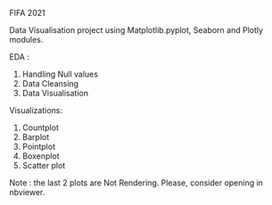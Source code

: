 FIFA 2021 

Data Visualisation project using Matplotlib.pyplot, Seaborn and Plotly modules.

EDA :
1. Handling Null values
2. Data Cleansing 
3. Data Visualisation


Visualizations:
1. Countplot
2. Barplot
3. Pointplot
4. Boxenplot
5. Scatter plot


Note : the last 2 plots are Not Rendering. Please, consider opening in nbviewer.
